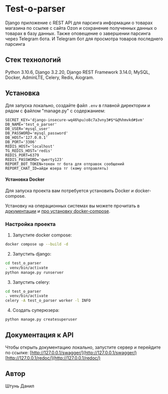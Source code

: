 # Test-o-parser
Django приложение с REST API для парсинга информации о товарах магазина по ссылке с сайта Ozon и сохранение полученных данных о товарах в базу данных. Также оповещение о завершении парсинга через Telegram бота. И Telegram бот для просмотра товаров последнего парсинга

## Стек технологий
Python 3.10.6, Django 3.2.20, Django REST Framework 3.14.0, MySQL, Docker, AdminLTE, Celery, Redis, Aiogram.

## Установка
Для запуска локально, создайте файл `.env` в главной директории и рядом с файлом "manage.py" с содержанием:
```
SECRET_KEY='django-insecure-wq46%pu)o8c7a3vny3#$*&@%hmvkd#$vm'
DB_NAME='test_o_parser'
DB_USER='mysql_user'
DB_PASSWORD='mysql_password'
DB_HOST='127.0.0.1'
DB_PORT='3306'
REDIS_HOST='localhost'
TG_REDIS_HOST='redis'
REDIS_PORT=6379
REDIS_PASSWORD='qwerty123'
REPORT_BOT_TOKEN=токен тг бота для отправок сообщений
REPORT_CHAT_ID=айди юзера тг (кому отправлять)
```

#### Установка Docker
Для запуска проекта вам потребуется установить Docker и docker-compose.

Установку на операционных системах вы можете прочитать в [документации](https://docs.docker.com/engine/install/) и [про установку docker-compose](https://docs.docker.com/compose/install/).

### Настройка проекта
1. Запустите docker compose:
```bash
docker compose up --build -d
```
2. Запустить django:
```bash
cd test_o_parser
. venv/bin/activate
python manage.py runserver
```
3. Запустить celery:
```bash
cd test_o_parser
. venv/bin/activate
celery -A test_o_parser worker -l INFO
```
4. Создать суперюзера:
```bash
python manage.py createsuperuser
```


## Документация к API
Чтобы открыть документацию локально, запустите сервер и перейдите по ссылке:
[http://127.0.0.1/swagger/](http://127.0.0.1/swagger/)
[http://127.0.0.1/redoc/](http://127.0.0.1/redoc/)

## Автор
Штунь Данил
